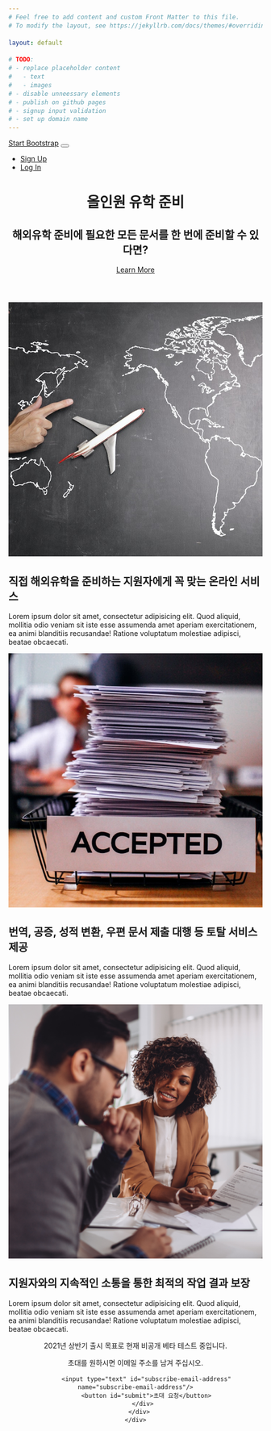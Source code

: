 ```yaml
---
# Feel free to add content and custom Front Matter to this file.
# To modify the layout, see https://jekyllrb.com/docs/themes/#overriding-theme-defaults

layout: default

# TODO: 
# - replace placeholder content
#   - text
#   - images
# - disable unneessary elements
# - publish on github pages
# - signup input validation
# - set up domain name
---
```



<!-- Navigation -->
<nav class="navbar navbar-expand-lg navbar-dark navbar-custom fixed-top">
  <div class="container">
    <a class="navbar-brand" href="#">Start Bootstrap</a>
    <button class="navbar-toggler" type="button" data-toggle="collapse" data-target="#navbarResponsive" aria-controls="navbarResponsive" aria-expanded="false" aria-label="Toggle navigation">
      <span class="navbar-toggler-icon"></span>
    </button>
    <div class="collapse navbar-collapse" id="navbarResponsive">
      <ul class="navbar-nav ml-auto">
        <li class="nav-item">
          <a class="nav-link" href="#">Sign Up</a>
        </li>
        <li class="nav-item">
          <a class="nav-link" href="#">Log In</a>
        </li>
      </ul>
    </div>
  </div>
</nav>

<header class="masthead text-center text-white">
  <div class="masthead-content">
    <div class="container">
      <h1 class="masthead-heading mb-0">올인원 유학 준비</h1>
      <h2 class="masthead-subheading mb-0">해외유학 준비에 필요한 모든 문서를 한 번에 준비할 수 있다면?</h2>
      <a href="#" class="btn btn-primary btn-xl rounded-pill mt-5">Learn More</a>
    </div>
  </div>
  <div class="bg-circle-1 bg-circle"></div>
  <div class="bg-circle-2 bg-circle"></div>
  <div class="bg-circle-3 bg-circle"></div>
  <div class="bg-circle-4 bg-circle"></div>
</header>

<section>
  <div class="container">
    <div class="row align-items-center">
      <div class="col-lg-6 order-lg-2">
        <div class="p-5">
          <img class="img-fluid rounded-circle" src="img/01.jpg" alt="">
        </div>
      </div>
      <div class="col-lg-6 order-lg-1">
        <div class="p-5">
          <h2 class="display-4">직접 해외유학을 준비하는 지원자에게 꼭 맞는 온라인 서비스</h2>
          <p>Lorem ipsum dolor sit amet, consectetur adipisicing elit. Quod aliquid, mollitia odio veniam sit iste esse assumenda amet aperiam exercitationem, ea animi blanditiis recusandae! Ratione voluptatum molestiae adipisci, beatae obcaecati.</p>
        </div>
      </div>
    </div>
  </div>
</section>

<section>
  <div class="container">
    <div class="row align-items-center">
      <div class="col-lg-6">
        <div class="p-5">
          <img class="img-fluid rounded-circle" src="img/02.jpg" alt="">
        </div>
      </div>
      <div class="col-lg-6">
        <div class="p-5">
          <h2 class="display-4">번역, 공증, 성적 변환, 우편 문서 제출 대행 등 토탈 서비스 제공</h2>
          <p>Lorem ipsum dolor sit amet, consectetur adipisicing elit. Quod aliquid, mollitia odio veniam sit iste esse assumenda amet aperiam exercitationem, ea animi blanditiis recusandae! Ratione voluptatum molestiae adipisci, beatae obcaecati.</p>
        </div>
      </div>
    </div>
  </div>
</section>

<section>
  <div class="container">
    <div class="row align-items-center">
      <div class="col-lg-6 order-lg-2">
        <div class="p-5">
          <img class="img-fluid rounded-circle" src="img/03.jpg" alt="">
        </div>
      </div>
      <div class="col-lg-6 order-lg-1">
        <div class="p-5">
          <h2 class="display-4">지원자와의 지속적인 소통을 통한 최적의 작업 결과 보장</h2>
          <p>Lorem ipsum dolor sit amet, consectetur adipisicing elit. Quod aliquid, mollitia odio veniam sit iste esse assumenda amet aperiam exercitationem, ea animi blanditiis recusandae! Ratione voluptatum molestiae adipisci, beatae obcaecati.</p>
        </div>
      </div>
    </div>
  </div>
</section>

<section>
  <div class="container">
    <div class="row align-items-center">
      <div class="col-lg-6 order-lg-1">
        <div class="p-5" style="text-align: center;">
          <p>2021년 상반기 출시 목표로 현재 비공개 베타 테스트 중입니다.</p>
          <p>초대를 원하시면 이메일 주소를 남겨 주십시오.</p>

          <input type="text" id="subscribe-email-address"      name="subscribe-email-address"/>
          <button id="submit">초대 요청</button>
        </div>
      </div>
    </div>
  </div>
</section>

<!-- Firebase App (the core Firebase SDK) is always required and must be listed first -->
<script src="https://www.gstatic.com/firebasejs/8.2.4/firebase-app.js"></script>

<!-- If you enabled Analytics in your project, add the Firebase SDK for Analytics -->
<script src="https://www.gstatic.com/firebasejs/8.2.4/firebase-analytics.js"></script>

<!-- Add Firebase products that you want to use -->
<!-- <script src="https://www.gstatic.com/firebasejs/8.2.4/firebase-auth.js"></script> -->
<script src="https://www.gstatic.com/firebasejs/8.2.4/firebase-firestore.js"></script>

<script>
  // Your web app's Firebase configuration
  // For Firebase JS SDK v7.20.0 and later, measurementId is optional
  var firebaseConfig = {
    apiKey: "AIzaSyAFAC-srJh4nNjSL_eiL26aw8iIDK8LL-I",
    authDomain: "studyabroad-landing.firebaseapp.com",
    databaseURL: "https://studyabroad-landing-default-rtdb.firebaseio.com",
    projectId: "studyabroad-landing",
    storageBucket: "studyabroad-landing.appspot.com",
    messagingSenderId: "325414329709",
    appId: "1:325414329709:web:dc1811f54664e7b60e0e64",
    measurementId: "G-HHSN5WQRYB"
  };
  // Initialize Firebase
  firebase.initializeApp(firebaseConfig);
  firebase.analytics();
</script>

<script type="text/javascript">
  var push_to_firebase = function(data){
    // alert("Thanks for sending a message. I'll try and get back to you as soon as possible.")
    // TODO present result.

    var db = firebase.firestore();

    db.collection("signups").add({
        email: data["email"],
        timestamp: Date.now()
    })
    .then(function(docRef) {
        console.log("Message sent, ID: ", docRef.id);
        // location.reload();
    })
    .catch(function(error) {
        console.error("Message could not be sent: ", error);
    });
  }

  var contact_submit = function(){
    var email = document.getElementById("subscribe-email-address");
    var data = {
      "email": email.value
    };

    push_to_firebase(data);

  }

  document.getElementById("submit").addEventListener("click", contact_submit);
</script>

